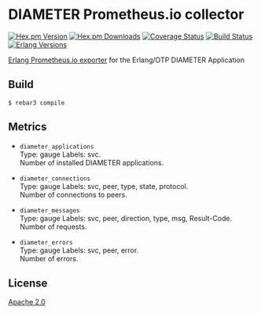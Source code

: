 DIAMETER Prometheus.io collector
================================
[![Hex.pm Version][hexpm version]][hexpm]
[![Hex.pm Downloads][hexpm downloads]][hexpm]
[![Coverage Status][coveralls badge]][coveralls]
[![Build Status][gh badge]][gh]
[![Erlang Versions][erlang version badge]][gh]

[Erlang Prometheus.io exporter](https://github.com/deadtrickster/prometheus.erl) for the
Erlang/OTP DIAMETER Application

Build
-----

    $ rebar3 compile

Metrics
-------

* `diameter_applications`<br />
Type: gauge
Labels: svc.<br />
Number of installed DIAMETER applications.

* `diameter_connections`<br />
Type: gauge
Labels: svc, peer, type, state, protocol.<br />
Number of connections to peers.

* `diameter_messages`<br />
Type: gauge
Labels: svc, peer, direction, type, msg, Result-Code.<br />
Number of requests.

* `diameter_errors`<br />
  Type: gauge
  Labels: svc, peer, error.<br />
  Number of errors.

## License

[Apache 2.0](LICENSE)

<!-- Badges -->
[hexpm]: https://hex.pm/packages/prometheus_diameter_collector
[hexpm version]: https://img.shields.io/hexpm/v/prometheus_diameter_collector.svg?style=flat-square
[hexpm downloads]: https://img.shields.io/hexpm/dt/prometheus_diameter_collector.svg?style=flat-square
[coveralls]: https://coveralls.io/github/travelping/prometheus_diameter_collector
[coveralls badge]: https://img.shields.io/coveralls/travelping/prometheus_diameter_collector/master.svg?style=flat-square
[gh]: https://github.com/travelping/prometheus_diameter_collector/actions/workflows/main.yml
[gh badge]: https://img.shields.io/github/workflow/status/travelping/prometheus_diameter_collector/CI?style=flat-square
[erlang version badge]: https://img.shields.io/badge/erlang-22.0%20to%2025.1-blue.svg?style=flat-square
